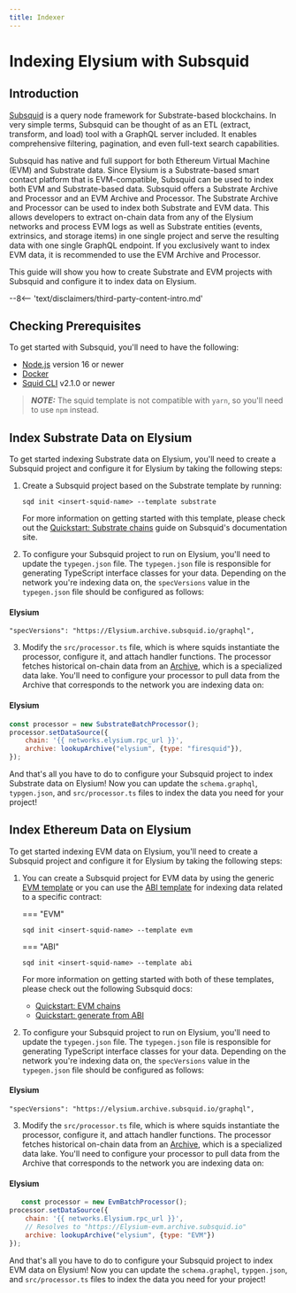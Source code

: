 ```yaml
---
title: Indexer
---
```


# Indexing Elysium with Subsquid

## Introduction

[Subsquid](https://subsquid.io) is a query node framework for Substrate-based blockchains. In very simple terms,
Subsquid can be thought of as an ETL (extract, transform, and load) tool with a GraphQL server included. It enables
comprehensive filtering, pagination, and even full-text search capabilities.

Subsquid has native and full support for both Ethereum Virtual Machine (EVM) and Substrate data. Since Elysium is a
Substrate-based smart contact platform that is EVM-compatible, Subsquid can be used to index both EVM and
Substrate-based data. Subsquid offers a Substrate Archive and Processor and an EVM Archive and Processor. The Substrate
Archive and Processor can be used to index both Substrate and EVM data. This allows developers to extract on-chain data
from any of the Elysium networks and process EVM logs as well as Substrate entities (events, extrinsics, and storage
items) in one single project and serve the resulting data with one single GraphQL endpoint. If you exclusively want to
index EVM data, it is recommended to use the EVM Archive and Processor.

This guide will show you how to create Substrate and EVM projects with Subsquid and configure it to index data on
Elysium.

--8<-- 'text/disclaimers/third-party-content-intro.md'

## Checking Prerequisites

To get started with Subsquid, you'll need to have the following:

- [Node.js](https://nodejs.org/en/download/) version 16 or newer
- [Docker](https://docs.docker.com/get-docker/)
- [Squid CLI](https://docs.subsquid.io/squid-cli/installation/) v2.1.0 or newer

> **_NOTE:_**
> The squid template is not compatible with `yarn`, so you'll need to use `npm` instead.

## Index Substrate Data on Elysium

To get started indexing Substrate data on Elysium, you'll need to create a Subsquid project and configure it for Elysium
by taking the following steps:

1. Create a Subsquid project based on the Substrate template by running:

    ```
    sqd init <insert-squid-name> --template substrate
    ```

   For more information on getting started with this template, please check out
   the [Quickstart: Substrate chains](https://docs.subsquid.io/quickstart/quickstart-substrate/) guide on Subsquid's
   documentation site.

2. To configure your Subsquid project to run on Elysium, you'll need to update the `typegen.json` file.
   The `typegen.json` file is responsible for generating TypeScript interface classes for your data. Depending on the
   network you're indexing data on, the `specVersions` value in the `typegen.json` file should be configured as follows:

#### Elysium

   ```
   "specVersions": "https://Elysium.archive.subsquid.io/graphql",
   ```

3. Modify the `src/processor.ts` file, which is where squids instantiate the processor, configure it, and attach handler
   functions. The processor fetches historical on-chain data from
   an [Archive](https://docs.subsquid.io/archives/overview/), which is a specialized data lake. You'll need to configure
   your processor to pull data from the Archive that corresponds to the network you are indexing data on:

#### Elysium

```js
const processor = new SubstrateBatchProcessor();
processor.setDataSource({
    chain: '{{ networks.elysium.rpc_url }}',
    archive: lookupArchive("elysium", {type: "firesquid"}),
});
```

And that's all you have to do to configure your Subsquid project to index Substrate data on Elysium! Now you can update
the `schema.graphql`, `typgen.json`, and `src/processor.ts` files to index the data you need for your project!

## Index Ethereum Data on Elysium

To get started indexing EVM data on Elysium, you'll need to create a Subsquid project and configure it for Elysium by
taking the following steps:

1. You can create a Subsquid project for EVM data by using the
   generic [EVM template](https://github.com/subsquid-labs/squid-evm-template) or you can use
   the [ABI template](https://github.com/subsquid-labs/squid-abi-template) for indexing data related to a specific
   contract:

   === "EVM"
   ```
   sqd init <insert-squid-name> --template evm
   ```

   === "ABI"
   ```
   sqd init <insert-squid-name> --template abi
   ```

   For more information on getting started with both of these templates, please check out the following Subsquid docs:

    - [Quickstart: EVM chains](https://docs.subsquid.io/quickstart/quickstart-ethereum/)
    - [Quickstart: generate from ABI](https://docs.subsquid.io/quickstart/quickstart-abi/)

2. To configure your Subsquid project to run on Elysium, you'll need to update the `typegen.json` file.
   The `typegen.json` file is responsible for generating TypeScript interface classes for your data. Depending on the
   network you're indexing data on, the `specVersions` value in the `typegen.json` file should be configured as follows:

#### Elysium

   ```
   "specVersions": "https://elysium.archive.subsquid.io/graphql",
   ```

3. Modify the `src/processor.ts` file, which is where squids instantiate the processor, configure it, and attach handler
   functions. The processor fetches historical on-chain data from
   an [Archive](https://docs.subsquid.io/archives/overview/), which is a specialized data lake. You'll need to configure
   your processor to pull data from the Archive that corresponds to the network you are indexing data on:

#### Elysium

```js
   const processor = new EvmBatchProcessor();
processor.setDataSource({
    chain: '{{ networks.Elysium.rpc_url }}',
    // Resolves to "https://Elysium-evm.archive.subsquid.io"
    archive: lookupArchive("elysium", {type: "EVM"})
});
```

And that's all you have to do to configure your Subsquid project to index EVM data on Elysium! Now you can update
the `schema.graphql`, `typgen.json`, and `src/processor.ts` files to index the data you need for your project!